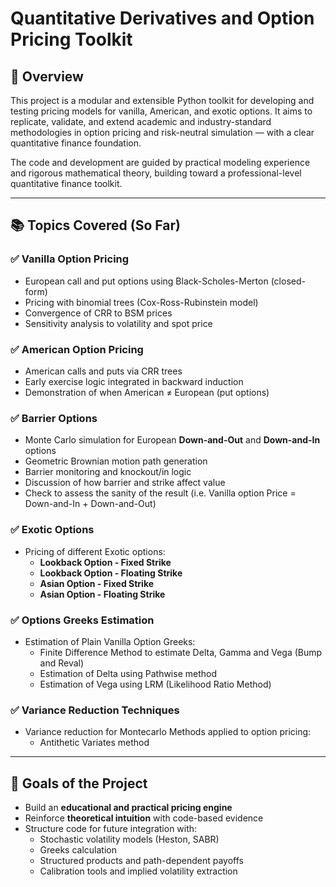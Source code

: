# Quantitative Derivatives and Option Pricing Toolkit

## 📌 Overview

This project is a modular and extensible Python toolkit for developing and testing pricing models for vanilla, American, and exotic options. It aims to replicate, validate, and extend academic and industry-standard methodologies in option pricing and risk-neutral simulation — with a clear quantitative finance foundation.

The code and development are guided by practical modeling experience and rigorous mathematical theory, building toward a professional-level quantitative finance toolkit.

---

## 📚 Topics Covered (So Far)

### ✅ **Vanilla Option Pricing**
- European call and put options using Black-Scholes-Merton (closed-form)
- Pricing with binomial trees (Cox-Ross-Rubinstein model)
- Convergence of CRR to BSM prices
- Sensitivity analysis to volatility and spot price

### ✅ **American Option Pricing**
- American calls and puts via CRR trees
- Early exercise logic integrated in backward induction
- Demonstration of when American ≠ European (put options)

### ✅ **Barrier Options**
- Monte Carlo simulation for European **Down-and-Out** and **Down-and-In** options
- Geometric Brownian motion path generation
- Barrier monitoring and knockout/in logic
- Discussion of how barrier and strike affect value
- Check to assess the sanity of the result (i.e. Vanilla option Price = Down-and-In + Down-and-Out)

### ✅ **Exotic Options**
- Pricing of different Exotic options:
  - **Lookback Option - Fixed Strike**
  - **Lookback Option - Floating Strike**
  - **Asian Option - Fixed Strike**
  - **Asian Option - Floating Strike**

### ✅ **Options Greeks Estimation**
- Estimation of Plain Vanilla Option Greeks:
  - Finite Difference Method to estimate Delta, Gamma and Vega (Bump and Reval)
  - Estimation of Delta using Pathwise method
  - Estimation of Vega using LRM (Likelihood Ratio Method)

### ✅ **Variance Reduction Techniques**
- Variance reduction for Montecarlo Methods applied to option pricing:
  - Antithetic Variates method 
---

## 🧠 Goals of the Project

- Build an **educational and practical pricing engine**
- Reinforce **theoretical intuition** with code-based evidence
- Structure code for future integration with:
  - Stochastic volatility models (Heston, SABR)
  - Greeks calculation
  - Structured products and path-dependent payoffs
  - Calibration tools and implied volatility extraction